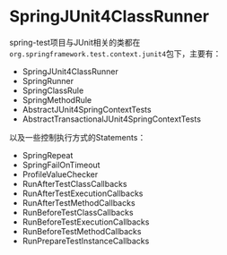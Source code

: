 # SpringJUnit4ClassRunner

spring-test项目与JUnit相关的类都在`org.springframework.test.context.junit4`包下，主要有：

- SpringJUnit4ClassRunner
- SpringRunner
- SpringClassRule
- SpringMethodRule
- AbstractJUnit4SpringContextTests
- AbstractTransactionalJUnit4SpringContextTests

以及一些控制执行方式的Statements：

- SpringRepeat
- SpringFailOnTimeout
- ProfileValueChecker
- RunAfterTestClassCallbacks
- RunAfterTestExecutionCallbacks
- RunAfterTestMethodCallbacks
- RunBeforeTestClassCallbacks
- RunBeforeTestExecutionCallbacks
- RunBeforeTestMethodCallbacks
- RunPrepareTestInstanceCallbacks










